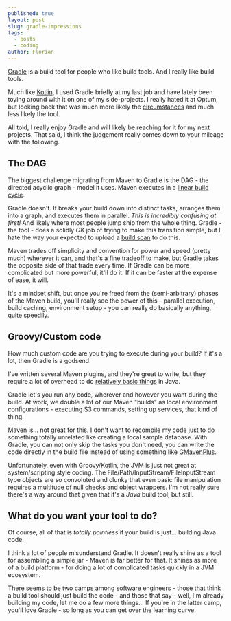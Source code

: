 ```yaml
---
published: true
layout: post
slug: gradle-impressions
tags:
  - posts
  - coding
author: Florian
---
```


[Gradle](https://gradle.org/) is a build tool for people who like build tools. And I really like build tools.

Much like [Kotlin](https://floverfelt.org/posts/kotlin-still-not-impressed), I used Gradle briefly at my last job and have lately been toying around with it on one of my side-projects. I really hated it at Optum, but looking back that was much more likely the [circumstances](https://floverfelt.org/posts/corporate-america-a-new-product) and much less likely the tool.

All told, I really enjoy Gradle and will likely be reaching for it for my next projects. That said, I think the judgement really comes down to your mileage with the following.

## The DAG

The biggest challenge migrating from Maven to Gradle is the DAG - the directed acyclic graph - model it uses. Maven executes in a [linear build cycle](https://maven.apache.org/guides/introduction/introduction-to-the-lifecycle.html).

Gradle doesn't. It breaks your build down into distinct tasks, arranges them into a graph, and executes them in parallel. *This is incredibly confusing at first!* And likely where most people jump ship from the whole thing. Gradle - the tool - does a solidly *OK* job of trying to make this transition simple, but I hate the way your expected to upload a [build scan](https://scans.gradle.com/) to do this. 

Maven trades off simplicity and convention for power and speed (pretty much) wherever it can, and that's a fine tradeoff to make, but Gradle takes the opposite side of that trade every time. If Gradle can be more complicated but more powerful, it'll do it. If it can be faster at the expense of ease, it will.

It's a mindset shift, but once you're freed from the (semi-arbitrary) phases of the Maven build, you'll really see the power of this - parallel execution, build caching, environment setup - you can really do basically anything, quite speedily.

## Groovy/Custom code

How much custom code are you trying to execute during your build? If it's a lot, then Gradle is a godsend. 

I've written several Maven plugins, and they're great to write, but they require a lot of overhead to do [relatively basic things](https://github.com/floverfelt/find-and-replace-maven-plugin) in Java.

Gradle let's you run any code, wherever and however you want during the build. At work, we double a lot of our Maven "builds" as local environment configurations - executing S3 commands, setting up services, that kind of thing. 

Maven is... not great for this. I don't want to recompile my code just to do something totally unrelated like creating a local sample database. With Gradle, you can not only skip the tasks you don't need, you can write the code directly in the build file instead of using something like [GMavenPlus](https://github.com/groovy/GMavenPlus). 

Unfortunately, even with Groovy/Kotlin, the JVM is just not great at system/scripting style coding. The File/Path/InputStream/FileInputStream type objects are so convoluted and clunky that even basic file manipulation requires a multitude of null checks and object wrappers. I'm not really sure there's a way around that given that it's a *Java* build tool, but still.

## What do you want your tool to do?

Of course, all of that is *totally pointless* if your build is just... building Java code.

I think a lot of people misunderstand Gradle. It doesn't really shine as a tool for assembling a simple jar - Maven is far better for that. It shines as more of a build platform - for doing a lot of complicated tasks quickly in a JVM ecosystem.

There seems to be two camps among software engineers - those that think a build tool should just build the code - and those that say - well, I'm already building my code, let me do a few more things... If you're in the latter camp, you'll love Gradle - so long as you can get over the learning curve.
